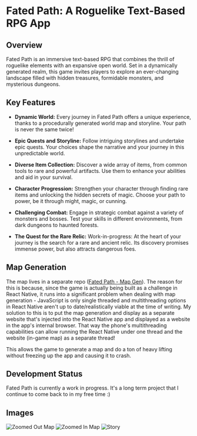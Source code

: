 # Fated Path: A Roguelike Text-Based RPG App

## Overview
Fated Path is an immersive text-based RPG that combines the thrill of roguelike elements with an expansive open world. Set in a dynamically generated realm, this game invites players to explore an ever-changing landscape filled with hidden treasures, formidable monsters, and mysterious dungeons.

## Key Features

- **Dynamic World:** Every journey in Fated Path offers a unique experience, thanks to a procedurally generated world map and storyline. Your path is never the same twice!

- **Epic Quests and Storyline:** Follow intriguing storylines and undertake epic quests. Your choices shape the narrative and your journey in this unpredictable world.

- **Diverse Item Collection:** Discover a wide array of items, from common tools to rare and powerful artifacts. Use them to enhance your abilities and aid in your survival.

- **Character Progression:** Strengthen your character through finding rare items and unlocking the hidden secrets of magic. Choose your path to power, be it through might, magic, or cunning.

- **Challenging Combat:** Engage in strategic combat against a variety of monsters and bosses. Test your skills in different environments, from dark dungeons to haunted forests.

- **The Quest for the Rare Relic:** Work-in-progress: At the heart of your journey is the search for a rare and ancient relic. Its discovery promises immense power, but also attracts dangerous foes.

## Map Generation
The map lives in a separate repo ([Fated Path - Map Gen](https://github.com/Quzzar/fated-path-map)). The reason for this is because, since the game is actually being built as a challenge in React Native, it runs into a significant problem when dealing with map generation - JavaScript is only single threaded and multithreading options in React Native aren't up to date/realistically viable at the time of writing. My solution to this is to put the map generation and display as a separate website that's injected into the React Native app and displayed as a website in the app's internal browser. That way the phone's multithreading capabilities can allow running the React Native under one thread and the website (in-game map) as a separate thread!

This allows the game to generate a map and do a ton of heavy lifting without freezing up the app and causing it to crash.

## Development Status
Fated Path is currently a work in progress. It's a long term project that I continue to come back to in my free time :)

## Images

![Zoomed Out Map](https://i.imgur.com/5wfB2O4.png "Zoomed Out Map")
![Zoomed In Map](https://i.imgur.com/wsrdZAm.png "Zoomed In Map")
![Story](https://i.imgur.com/CiaWZwT.png "Story")
